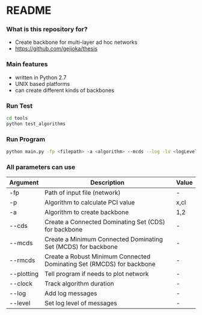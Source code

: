 # README #

### What is this repository for? ###

* Create backbone for multi-layer ad hoc networks
* https://github.com/gejioka/thesis

### Main features ###

* written in Python 2.7
* UNIX based platforms
* can create different kinds of backbones

### Run Test ###
```sh
cd tools
python test_algorithms
```

### Run Program ###
```sh
python main.py -fp <filepath> -a <algorithm> --mcds --log -lv <logLevel> --plotting
```

### All parameters can use ###
| Argument | Description | Value |
| --- | --- | --- |
| -fp | Path of input file (network) | - |
| -p | Algorithm to calculate PCI value | x,cl |
| -a | Algorithm to create backbone | 1,2 |
| --cds | Create a Connected Dominating Set (CDS) for backbone | - |
| --mcds | Create a Minimum Connected Dominating Set (MCDS) for backbone | - |
| --rmcds | Create a Robust Minimum Connected Dominating Set (RMCDS) for backbone | - |
| --plotting | Tell program if needs to plot network | - |
| --clock | Track algorithm duration | - |
| --log | Add log messages | - |
| --level | Set log level of messages | - |